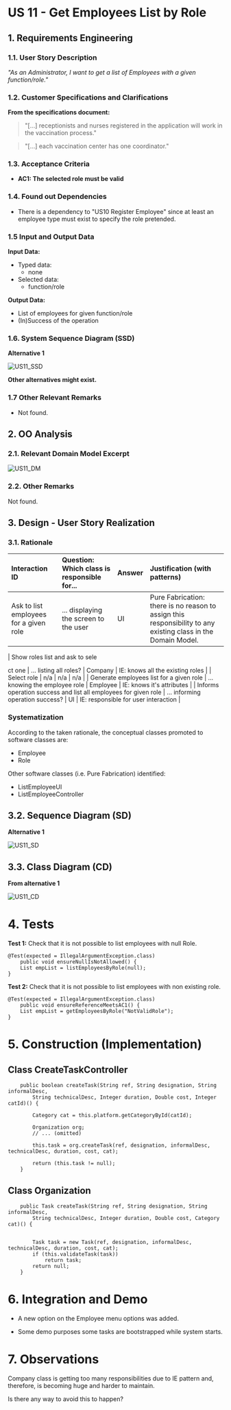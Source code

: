 # US 11 - Get Employees List by Role

## 1. Requirements Engineering

### 1.1. User Story Description

_"As an Administrator, I want to get a list of Employees with a given function/role."_

### 1.2. Customer Specifications and Clarifications

**From the specifications document:**

> "[...] receptionists and nurses registered in the application will work in the vaccination process."

> "[...] each vaccination center has one coordinator."

### 1.3. Acceptance Criteria

- **AC1: The selected role must be valid**

### 1.4. Found out Dependencies

- There is a dependency to "US10 Register Employee" since at least an employee type must exist to specify the role pretended.

### 1.5 Input and Output Data

**Input Data:**

- Typed data:
  - none
- Selected data:
  - function/role

**Output Data:**

- List of employees for given function/role
- (In)Success of the operation

### 1.6. System Sequence Diagram (SSD)

**Alternative 1**

![US11_SSD](SSD/US11_SSD.svg)

**Other alternatives might exist.**

### 1.7 Other Relevant Remarks

- Not found.

## 2. OO Analysis

### 2.1. Relevant Domain Model Excerpt

![US11_DM](DM/US11_DM.svg)

### 2.2. Other Remarks

Not found.

## 3. Design - User Story Realization

### 3.1. Rationale

| Interaction ID                         | Question: Which class is responsible for... | Answer | Justification (with patterns)                                                                                 |
| :------------------------------------- | :------------------------------------------ | :----- | :------------------------------------------------------------------------------------------------------------ |
| Ask to list employees for a given role | ... displaying the screen to the user       | UI     | Pure Fabrication: there is no reason to assign this responsibility to any existing class in the Domain Model. |

| Show roles list and ask to sele

ct one | ... listing all roles? | Company | IE: knows all the existing roles |
| Select role | n/a | n/a | n/a |
| Generate employees list for a given role | ... knowing the employee role | Employee | IE: knows it's attributes |
| Informs operation success and list all employees for given role | ... informing operation success? | UI | IE: responsible for user interaction |

### Systematization

According to the taken rationale, the conceptual classes promoted to software classes are:

- Employee
- Role

Other software classes (i.e. Pure Fabrication) identified:

- ListEmployeeUI
- ListEmployeeController

## 3.2. Sequence Diagram (SD)

**Alternative 1**

![US11_SD](SD/US11_SD.svg)

## 3.3. Class Diagram (CD)

**From alternative 1**

![US11_CD](CD/US11_CD.svg)

# 4. Tests

**Test 1:** Check that it is not possible to list employees with null Role.

    @Test(expected = IllegalArgumentException.class)
    	public void ensureNullIsNotAllowed() {
    	List empList = listEmployeesByRole(null);
    }

**Test 2:** Check that it is not possible to list employees with non existing role.

    @Test(expected = IllegalArgumentException.class)
    	public void ensureReferenceMeetsAC1() {
    	List empList = getEmployeesByRole("NotValidRole");
    }

# 5. Construction (Implementation)

## Class CreateTaskController

    	public boolean createTask(String ref, String designation, String informalDesc,
    		String technicalDesc, Integer duration, Double cost, Integer catId)() {

    		Category cat = this.platform.getCategoryById(catId);

    		Organization org;
    		// ... (omitted)

    		this.task = org.createTask(ref, designation, informalDesc, technicalDesc, duration, cost, cat);

    		return (this.task != null);
    	}

## Class Organization

    	public Task createTask(String ref, String designation, String informalDesc,
    		String technicalDesc, Integer duration, Double cost, Category cat)() {


    		Task task = new Task(ref, designation, informalDesc, technicalDesc, duration, cost, cat);
    		if (this.validateTask(task))
    			return task;
    		return null;
    	}

# 6. Integration and Demo

- A new option on the Employee menu options was added.

- Some demo purposes some tasks are bootstrapped while system starts.

# 7. Observations

Company class is getting too many responsibilities due to IE pattern and, therefore, is becoming huge and harder to maintain.

Is there any way to avoid this to happen?
